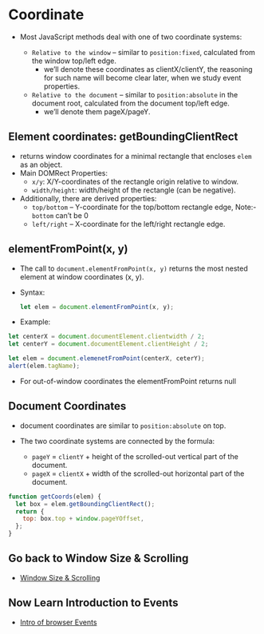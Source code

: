 # Coordinate

- Most JavaScript methods deal with one of two coordinate systems:

  - `Relative to the window` – similar to `position:fixed`, calculated from the window top/left edge.
    - we’ll denote these coordinates as clientX/clientY, the reasoning for such name will become clear later, when we study event properties.
  - `Relative to the document` – similar to `position:absolute` in the document root, calculated from the document top/left edge.
    - we’ll denote them pageX/pageY.

## Element coordinates: getBoundingClientRect

- returns window coordinates for a minimal rectangle that encloses `elem` as an object.
- Main DOMRect Properties:
  - `x/y`: X/Y-coordinates of the rectangle origin relative to window.
  - `width/height`: width/height of the rectangle (can be negative).
- Additionally, there are derived properties:
  - `top/bottom` – Y-coordinate for the top/bottom rectangle edge, Note:-`bottom` can’t be 0
  - `left/right` – X-coordinate for the left/right rectangle edge.

## elementFromPoint(x, y)

- The call to `document.elementFromPoint(x, y)` returns the most nested element at window coordinates (x, y).
- Syntax:

  ```js
  let elem = document.elementFromPoint(x, y);
  ```

- Example:

```js
let centerX = document.documentElement.clientwidth / 2;
let centerY = document.documentElement.clientHeight / 2;

let elem = document.elemenetFromPoint(centerX, ceterY);
alert(elem.tagName);
```

- For out-of-window coordinates the elementFromPoint returns null

## Document Coordinates

- document coordinates are similar to `position:absolute` on top.
- The two coordinate systems are connected by the formula:

  - `pageY` = `clientY` + height of the scrolled-out vertical part of the document.
  - `pageX` = `clientX` + width of the scrolled-out horizontal part of the document.

```js
function getCoords(elem) {
  let box = elem.getBoundingClientRect();
  return {
    top: box.top + window.pageYOffset,
  };
}
```

## Go back to Window Size & Scrolling

- [Window Size & Scrolling](./10%20Window_size_%20scrolling.md)

## Now Learn Introduction to Events

- [Intro of browser Events](../15_intro%20of%20Events/01%20intro.md)
